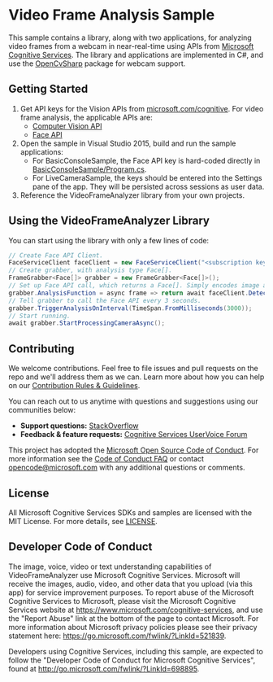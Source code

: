 # Video Frame Analysis Sample

This sample contains a library, along with two applications, for analyzing video frames from a webcam in near-real-time using APIs from [Microsoft Cognitive Services][]. The library and applications are implemented in C#, and use the [OpenCvSharp][] package for webcam support. 

[Microsoft Cognitive Services]: https://www.microsoft.com/cognitive-services
[OpenCvSharp]:                  https://github.com/shimat/opencvsharp

## Getting Started

1. Get API keys for the Vision APIs from [microsoft.com/cognitive][Sign-Up]. For video frame analysis, the applicable APIs are:
    - [Computer Vision API][]
    - [Face API][]
2. Open the sample in Visual Studio 2015, build and run the sample applications:
    - For BasicConsoleSample, the Face API key is hard-coded directly in [BasicConsoleSample/Program.cs](Windows/BasicConsoleSample/Program.cs).
    - For LiveCameraSample, the keys should be entered into the Settings pane of the app. They will be persisted across sessions as user data.
3. Reference the VideoFrameAnalyzer library from your own projects.

[Sign-Up]:             https://www.microsoft.com/cognitive-services/en-us/sign-up
[Computer Vision API]: https://www.microsoft.com/cognitive-services/en-us/computer-vision-api
[Face API]:            https://www.microsoft.com/cognitive-services/en-us/face-api

## Using the VideoFrameAnalyzer Library

You can start using the library with only a few lines of code:
```csharp
// Create Face API Client. 
FaceServiceClient faceClient = new FaceServiceClient("<subscription key>","<api root>");
// Create grabber, with analysis type Face[]. 
FrameGrabber<Face[]> grabber = new FrameGrabber<Face[]>();
// Set up Face API call, which returns a Face[]. Simply encodes image and submits to Face API. 
grabber.AnalysisFunction = async frame => return await faceClient.DetectAsync(frame.Image.ToMemoryStream(".jpg"));
// Tell grabber to call the Face API every 3 seconds. 
grabber.TriggerAnalysisOnInterval(TimeSpan.FromMilliseconds(3000));
// Start running. 
await grabber.StartProcessingCameraAsync();
```

## Contributing

We welcome contributions. Feel free to file issues and pull requests on the repo and we'll address them as we can. Learn more about how you can help on our [Contribution Rules & Guidelines](CONTRIBUTING.md). 

You can reach out to us anytime with questions and suggestions using our communities below:
 - **Support questions:** [StackOverflow][]
 - **Feedback & feature requests:** [Cognitive Services UserVoice Forum][]

This project has adopted the [Microsoft Open Source Code of Conduct][]. For more information see the [Code of Conduct FAQ][] or contact [opencode@microsoft.com](mailto:opencode@microsoft.com) with any additional questions or comments.

[StackOverflow]:                         https://stackoverflow.com/questions/tagged/microsoft-cognitive
[Cognitive Services UserVoice Forum]:    https://cognitive.uservoice.com
[Microsoft Open Source Code of Conduct]: https://opensource.microsoft.com/codeofconduct/
[Code of Conduct FAQ]:                   https://opensource.microsoft.com/codeofconduct/faq/

## License

All Microsoft Cognitive Services SDKs and samples are licensed with the MIT License. For more details, see [LICENSE](LICENSE.md).

## Developer Code of Conduct

The image, voice, video or text understanding capabilities of VideoFrameAnalyzer use Microsoft Cognitive Services. Microsoft will receive the images, audio, video, and other data that you upload (via this app) for service improvement purposes. To report abuse of the Microsoft Cognitive Services to Microsoft, please visit the Microsoft Cognitive Services website at https://www.microsoft.com/cognitive-services, and use the "Report Abuse" link at the bottom of the page to contact Microsoft. For more information about Microsoft privacy policies please see their privacy statement here: https://go.microsoft.com/fwlink/?LinkId=521839.

Developers using Cognitive Services, including this sample, are expected to follow the "Developer Code of Conduct for Microsoft Cognitive Services", found at http://go.microsoft.com/fwlink/?LinkId=698895.
